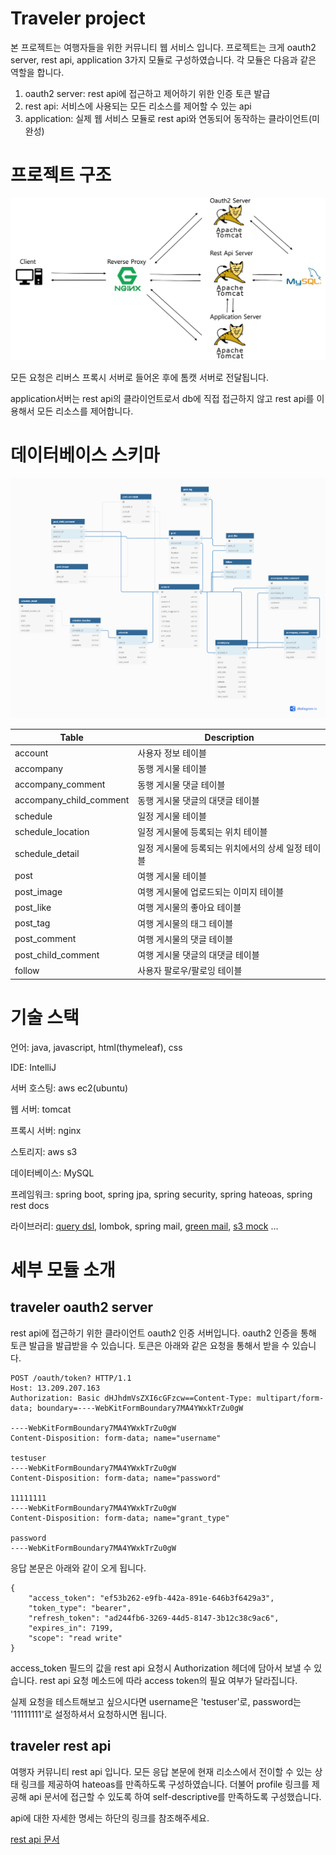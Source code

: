Traveler project
================

본 프로젝트는 여행자들을 위한 커뮤니티 웹 서비스 입니다. 프로젝트는 크게 oauth2 server, rest api, application 3가지 모듈로 구성하였습니다. 
각 모듈은 다음과 같은 역할을 합니다. 

1. oauth2 server: rest api에 접근하고 제어하기 위한 인증 토큰 발급
2. rest api: 서비스에 사용되는 모든 리소스를 제어할 수 있는 api
3. application: 실제 웹 서비스 모듈로 rest api와 연동되어 동작하는 클라이언트(미완성)

# 프로젝트 구조
![project structure](https://github.com/anstn1993/traveler-public/blob/master/project-structure.PNG?raw=true)

모든 요청은 리버스 프록시 서버로 들어온 후에 톰캣 서버로 전달됩니다. 

application서버는 rest api의 클라이언트로서 db에 직접 접근하지 않고 rest api를 이용해서 모든 리소스를 제어합니다.

# 데이터베이스 스키마
![database schema](https://github.com/anstn1993/traveler-public/blob/master/traveler.png?raw=true)

Table | Description
----- | -----------
account | 사용자 정보 테이블
accompany | 동행 게시물 테이블
accompany_comment | 동행 게시물 댓글 테이블
accompany_child_comment | 동행 게시물 댓글의 대댓글 테이블
schedule | 일정 게시물 테이블
schedule_location | 일정 게시물에 등록되는 위치 테이블
schedule_detail | 일정 게시물에 등록되는 위치에서의 상세 일정 테이블
post | 여행 게시물 테이블
post_image | 여행 게시물에 업로드되는 이미지 테이블
post_like | 여행 게시물의 좋아요 테이블
post_tag | 여행 게시물의 태그 테이블
post_comment | 여행 게시물의 댓글 테이블
post_child_comment | 여행 게시물 댓글의 대댓글 테이블
follow | 사용자 팔로우/팔로잉 테이블

# 기술 스택
언어: java, javascript, html(thymeleaf), css

IDE: IntelliJ

서버 호스팅: aws ec2(ubuntu)

웹 서버: tomcat

프록시 서버: nginx

스토리지: aws s3

데이터베이스: MySQL

프레임워크: spring boot, spring jpa, spring security, spring hateoas, spring rest docs

라이브러리: [query dsl](http://www.querydsl.com/), lombok, spring mail, [green mail](https://greenmail-mail-test.github.io/greenmail/), 
[s3 mock](https://github.com/findify/s3mock) ...

# 세부 모듈 소개

## traveler oauth2 server

rest api에 접근하기 위한 클라이언트 oauth2 인증 서버입니다. oauth2 인증을 통해 토큰 발급을 발급받을 수 있습니다. 토큰은 아래와 같은 요청을 통해서 받을 수 있습니다. 

```
POST /oauth/token? HTTP/1.1
Host: 13.209.207.163
Authorization: Basic dHJhdmVsZXI6cGFzcw==Content-Type: multipart/form-data; boundary=----WebKitFormBoundary7MA4YWxkTrZu0gW

----WebKitFormBoundary7MA4YWxkTrZu0gW
Content-Disposition: form-data; name="username"

testuser
----WebKitFormBoundary7MA4YWxkTrZu0gW
Content-Disposition: form-data; name="password"

11111111
----WebKitFormBoundary7MA4YWxkTrZu0gW
Content-Disposition: form-data; name="grant_type"

password
----WebKitFormBoundary7MA4YWxkTrZu0gW
```

응답 본문은 아래와 같이 오게 됩니다.

```
{
    "access_token": "ef53b262-e9fb-442a-891e-646b3f6429a3",
    "token_type": "bearer",
    "refresh_token": "ad244fb6-3269-44d5-8147-3b12c38c9ac6",
    "expires_in": 7199,
    "scope": "read write"
}
```

access_token 필드의 값을 rest api 요청시 Authorization 헤더에 담아서 보낼 수 있습니다. rest api 요청 메소드에 따라 access token의 필요 여부가 달라집니다.

실제 요청을 테스트해보고 싶으시다면 username은 'testuser'로, password는 '11111111'로 설정하셔서 요청하시면 됩니다.


## traveler rest api

여행자 커뮤니티 rest api 입니다. 모든 응답 본문에 현재 리소스에서 전이할 수 있는 상태 링크를 제공하여 hateoas를 만족하도록 구성하였습니다. 더불어 profile 링크를 제공해 api 문서에 접근할 수 있도록 하여 self-descriptive를 만족하도록 구성했습니다. 

api에 대한 자세한 명세는 하단의 링크를 참조해주세요. 

[rest api 문서](http://13.209.207.163/docs/index.html)
